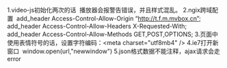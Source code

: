 1.video-js初始化两次的话  播放器会报警告错误，并且样式混乱。
2.ngix跨域配置  add_header Access-Control-Allow-Origin “http://t.f.m.mvbox.cn”;
  add_header Access-Control-Allow-Headers X-Requested-With;
  add_header Access-Control-Allow-Methods GET,POST,OPTIONS;
3.页面中使用表情符号的话，设置字符编码：<meta charset="utf8mb4" />
4.ie7打开新窗口  window.open(url,"newwindow")
5.json格式数据不能注释，ajax请求会走error
